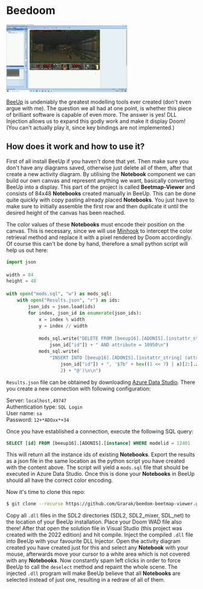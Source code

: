 # Beedoom

![Preview](preview.gif)

[BeeUp](https://austria.omilab.org/psm/content/bee-up/info) is undeniably the greatest modelling tools ever created (don't even argue with me). The question we all had at one point, is whether this piece of brilliant software is capable of even more. The answer is yes! DLL Injection allows us to expand this godly work and make it display Doom! (You can't actually play it, since key bindings are not implemented.)

## How does it work and how to use it?

First of all install BeeUp if you haven't done that yet. Then make sure you don't have any diagrams saved, otherwise just delete all of them, after that create a new activity diagram. By utilising the **Notebook** component we can build our own canvas and represent anything we want, basically converting BeeUp into a display. This part of the project is called **Beetmap-Viewer** and consists of 84x48 **Notebooks** created manually in BeeUp. This can be done quite quickly with copy pasting already placed **Notebooks**. You just have to make sure to initially assemble the first row and then duplicate it until the desired height of the canvas has been reached.

The color values of these **Notebooks** must encode their position on the canvas. This is necessary, since we will use [Minhook](https://github.com/TsudaKageyu/minhook) to intercept the color retrieval method and replace it with a pixel rendered by Doom accordingly. Of course this can't be done by hand, therefore a small python script will help us out here:

```python
import json

width = 84
height = 48

with open("mods.sql", "w") as mods_sql:
    with open("Results.json", "r") as ids:
        json_ids = json.load(ids)
        for index, json_id in enumerate(json_ids):
            x = index % width
            y = index // width

            mods_sql.write("DELETE FROM [beeup16].[ADONIS].[instattr_string] WHERE instance = " + str(
                json_id["id"]) + " AND attribute = 10950\n")
            mods_sql.write(
                "INSERT INTO [beeup16].[ADONIS].[instattr_string] (attribute, instance, value) VALUES (10950, " + str(
                    json_id["id"]) + ", '$7b" + hex((1 << 7) | x)[2:].zfill(2) + hex((3 << 6) | y)[2:].zfill(
                    2) + "@')\n\n")
```

`Results.json` file can be obtained by downloading [Azure Data Studio](https://docs.microsoft.com/en-us/sql/azure-data-studio/download-azure-data-studio?view=sql-server-ver15). There you create a new connection with following configuration:

Server: `localhost,49747` <br>
Authentication type: `SQL Login` <br>
User name: `sa` <br>
Password: `12+*ADOxx*+34`

Once you have established a connection, execute the following SQL query:
```sql
SELECT [id] FROM [beeup16].[ADONIS].[instance] WHERE modelid = 12401
```
This will return all the instance ids of existing **Notebooks**. Export the results as a json file in the same location as the python script you have created with the content above. The script will yield a `mods.sql` file that should be executed in Azure Data Studio. Once this is done your **Notebooks** in BeeUp should all have the correct color encoding.

Now it's time to clone this repo:

```bash
$ git clone --recurse https://github.com/Grarak/beedom-beetmap-viewer.git
```

Copy all `.dll` files in the SDL2 directories (SDL2, SDL2_mixer, SDL_net) to the location of your BeeUp installation. Place your Doom WAD file also there! After that open the solution file in Visual Studio (this project was created with the 2022 edition) and hit compile. Inject the compiled `.dll` file into BeeUp with your favourite DLL Injector. Open the activity diagram created you have created just for this and select any **Notebook** with your mouse, afterwards move your cursor to a white area which is not covered with any **Notebooks**. Now constantly spam left clicks in order to force BeeUp to call the `deselect` method and repaint the whole scene. The injected `.dll` program will make BeeUp believe that all **Notebooks** are selected instead of just one, resulting in a redraw of all of them.
